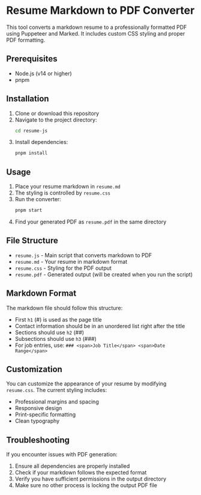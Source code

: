 # Resume Markdown to PDF Converter

This tool converts a markdown resume to a professionally formatted PDF using Puppeteer and Marked. It includes custom CSS styling and proper PDF formatting.

## Prerequisites

- Node.js (v14 or higher)
- pnpm 

## Installation

1. Clone or download this repository
2. Navigate to the project directory:
   ```bash
   cd resume-js
   ```
3. Install dependencies:
   ```bash
   pnpm install
   ```

## Usage

1. Place your resume markdown in `resume.md`
2. The styling is controlled by `resume.css`
3. Run the converter:
   ```bash
   pnpm start
   ```
4. Find your generated PDF as `resume.pdf` in the same directory

## File Structure

- `resume.js` - Main script that converts markdown to PDF
- `resume.md` - Your resume in markdown format
- `resume.css` - Styling for the PDF output
- `resume.pdf` - Generated output (will be created when you run the script)

## Markdown Format

The markdown file should follow this structure:

- First `h1` (#) is used as the page title
- Contact information should be in an unordered list right after the title
- Sections should use `h2` (##)
- Subsections should use `h3` (###)
- For job entries, use: `### <span>Job Title</span> <span>Date Range</span>`

## Customization

You can customize the appearance of your resume by modifying `resume.css`. The current styling includes:

- Professional margins and spacing
- Responsive design
- Print-specific formatting
- Clean typography

## Troubleshooting

If you encounter issues with PDF generation:

1. Ensure all dependencies are properly installed
2. Check if your markdown follows the expected format
3. Verify you have sufficient permissions in the output directory
4. Make sure no other process is locking the output PDF file 